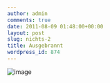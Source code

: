 ```yaml
---
author: admin
comments: true
date: 2011-08-09 01:48:00+00:00
layout: post
slug: nichts-2
title: Ausgebrannt
wordpress_id: 874
---
```


![image](https://andydunkel.net/assets/uploads/2011/08/image11.png)
